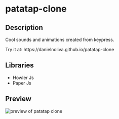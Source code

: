# patatap-clone
## Description
Cool sounds and animations created from keypress.
<p>Try it at: https://danielnoliva.github.io/patatap-clone</p> 

## Libraries
- Howler Js
- Paper Js

## Preview
![preview of patatap clone](https://media.giphy.com/media/2lRvBFRgHPajaCct9Z/giphy.gif)
